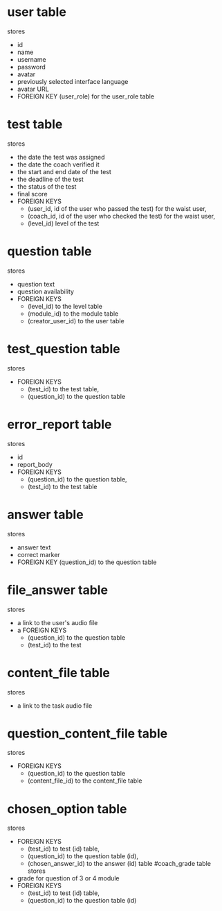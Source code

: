 # user table
stores
* id
* name
* username
* password
* avatar
* previously selected interface language
* avatar URL
* FOREIGN KEY (user_role) for the user_role table
# test table
stores
* the date the test was assigned
* the date the coach verified it
* the start and end date of the test
* the deadline of the test
* the status of the test
* final score
* FOREIGN KEYS 
  * (user_id, id of the user who passed the test) for the waist user,
  * (coach_id, id of the user who checked the test) for the waist user,
  * (level_id) level of the test
# question table
stores
* question text
* question availability
* FOREIGN KEYS
    * (level_id) to the level table
    * (module_id) to the module table
    * (creator_user_id) to the user table
# test_question table
stores
* FOREIGN KEYS
    * (test_id) to the test table,
    * (question_id) to the question table
# error_report table
stores
* id
* report_body
* FOREIGN KEYS
   * (question_id) to the question table,
   * (test_id) to the test table
# answer table
stores
* answer text
* correct marker
* FOREIGN KEY (question_id) to the question table
# file_answer table
stores
* a link to the user's audio file
* a FOREIGN KEYS
  * (question_id) to the question table
  * (test_id) to the test 
# content_file table
stores
* a link to the task audio file
# question_content_file table
stores
* FOREIGN KEYS
  * (question_id) to the question table
  * (content_file_id) to the content_file table
# chosen_option table
stores
* FOREIGN KEYS
    * (test_id) to test (id) table,
    * (question_id) to the question table (id),
    * (chosen_answer_id) to the answer (id) table
#coach_grade table
stores
* grade for question of 3 or 4 module
* FOREIGN KEYS
  * (test_id) to test (id) table,
  * (question_id) to the question table (id)
  

